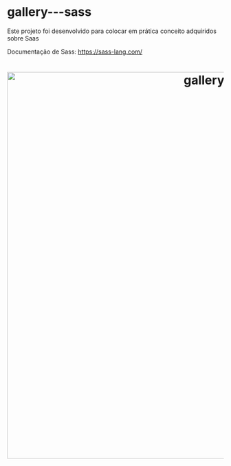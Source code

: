 # gallery---sass

Este projeto foi desenvolvido para colocar em prática conceito adquiridos sobre Saas

Documentação de Sass: https://sass-lang.com/

<h1 align="center">
  <img alt="gallery" title="#gallery" src="img/gallery_desktop.png" width="900px;"/>
</h1>
